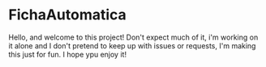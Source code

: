 # FichaAutomatica

Hello, and welcome to this project!
Don't expect much of it, i'm working on it alone and I don't pretend to keep up with issues or requests, I'm making this just for fun.
I hope ypu enjoy it!